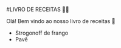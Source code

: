 #LIVRO DE RECEITAS :man_cook:

Olá! Bem vindo ao nosso livro de receitas :wave:

- Strogonoff de frango
- Pavê
